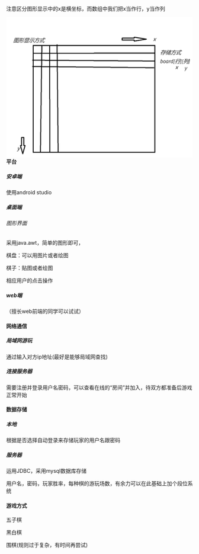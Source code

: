 注意区分图形显示中的x是横坐标，而数组中我们把x当作行，y当作列

<img src="./assets/数组的说明.png" alt="数组的说明" style="zoom:50%;float:left" />

#### 平台

##### 安卓端

使用android studio

##### 桌面端

###### 图形界面

采用java.awt，简单的图形即可，

棋盘：可以用图片或者绘图

棋子：贴图或者绘图

相应用户的点击操作

##### web端

（擅长web前端的同学可以试试）

#### 网络通信

##### 局域网游玩

通过输入对方ip地址(最好是能够局域网查找)

##### 连接服务器

需要注册并登录用户名密码，可以查看在线的“房间”并加入，待双方都准备后游戏正常开始

#### 数据存储

##### 本地

根据是否选择自动登录来存储玩家的用户名跟密码

##### 服务器

运用JDBC，采用mysql数据库存储

用户名，密码，玩家胜率，每种棋的游玩场数，有余力可以在此基础上加个段位系统

#### 游戏方式

五子棋

黑白棋

围棋(规则过于复杂，有时间再尝试)